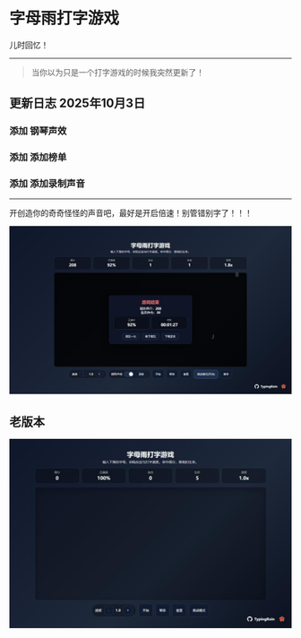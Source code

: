 # 字母雨打字游戏

儿时回忆！

---

> 当你以为只是一个打字游戏的时候我突然更新了！

## 更新日志 2025年10月3日

### 添加 钢琴声效

### 添加 添加榜单

### 添加 添加录制声音

---

开创造你的奇奇怪怪的声音吧，最好是开启倍速！别管错别字了！！！

![](./image/2.jpg)

## 老版本

![](./image/1.jpg)
